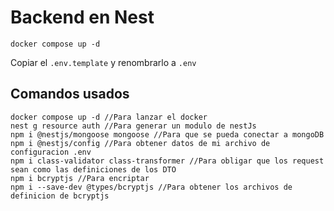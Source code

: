 # Backend en Nest
```
docker compose up -d
```
Copiar el ```.env.template``` y renombrarlo a ```.env```

## Comandos usados
```
docker compose up -d //Para lanzar el docker
nest g resource auth //Para generar un modulo de nestJs
npm i @nestjs/mongoose mongoose //Para que se pueda conectar a mongoDB
npm i @nestjs/config //Para obtener datos de mi archivo de configuracion .env
npm i class-validator class-transformer //Para obligar que los request sean como las definiciones de los DTO
npm i bcryptjs //Para encriptar
npm i --save-dev @types/bcryptjs //Para obtener los archivos de definicion de bcryptjs
```